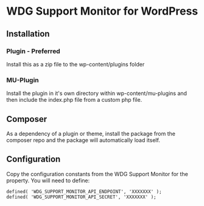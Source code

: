 # WDG Support Monitor for WordPress

## Installation

### Plugin - Preferred

Install this as a zip file to the wp-content/plugins folder

### MU-Plugin

Install the plugin in it's own directory within wp-content/mu-plugins and then include the index.php file from a custom php file.

## Composer

As a dependency of a plugin or theme, install the package from the composer repo and the package will automatically load itself.

## Configuration

Copy the configuration constants from the WDG Support Monitor for the property. You will need to define:

```
defined( 'WDG_SUPPORT_MONITOR_API_ENDPOINT', 'XXXXXXX' );
defined( 'WDG_SUPPORT_MONITOR_API_SECRET', 'XXXXXXX' );
```
